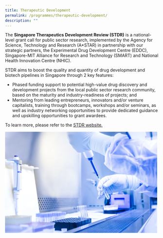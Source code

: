 ```yaml
---
title: Therapeutic Development
permalink: /programmes/therapeutic-development/
description: ""
---
```

The **Singapore Therapeutics Development Review (STDR)** is a national-level grant call for public sector research, implemented by the Agency for Science, Technology and Research (A\*STAR) in partnership with our strategic partners, the Experimental Drug Development Centre (EDDC), Singapore-MIT Alliance for Research and Technology (SMART) and National Health Innovation Centre (NHIC).

STDR aims to boost the quality and quantity of drug development and biotech pipelines in Singapore through 2 key features:

*   Phased funding support to potential high-value drug discovery and development projects from the local public sector research community, based on the maturity and industry-readiness of projects; and
*   Mentoring from leading entrepreneurs, innovators and/or venture capitalists, training through bootcamps, workshops and/or seminars, as well as industry networking opportunities to provide dedicated guidance and upskilling opportunities to grant awardees.

To learn more, please refer to the&nbsp;[STDR website.](https://www.a-star.edu.sg/Research/funding-opportunities/stdr "https://www.a-star.edu.sg/research/funding-opportunities/stdr")

<img src="/images/biotech%20image.jpeg" style="width:500px">